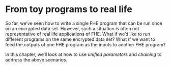 # From toy programs to real life

So far, we’ve seen how to write a single FHE program that can be run once on an encrypted data set. However, such a situation is often not representative of real life applications of FHE. What if we’d like to run different programs on the same encrypted data set?  What if we want to feed the outputs of one FHE program as the inputs to another FHE program?

In this chapter, we’ll look at how to use *unified parameters* and *chaining* to address the above scenarios.
